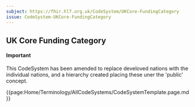 ```yaml
---
subject: https://fhir.hl7.org.uk/CodeSystem/UKCore-FundingCategory
issue: CodeSystem-UKCore-FundingCategory
---
```

## UK Core Funding Category

<div id="newAsset" markdown="span" class="alert alert-success" role="alert"><h4><i class="fa fa-star"></i> Important</h4> This CodeSystem has been amended to replace develoved nations with the individual nations, and a hierarchy created placing these uner the 'public' concept. </div>

{{page:Home/Terminology/AllCodeSystems/CodeSystemTemplate.page.md}}